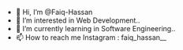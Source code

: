 - 👋 Hi, I’m @Faiq-Hassan
- 👀 I’m interested in Web Development..
- 🌱 I’m currently learning in Software Engineering..
- 📫 How to reach me Instagram : faiq_hassan__
  


